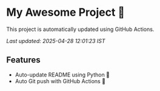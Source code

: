 # My Awesome Project 🚀

This project is automatically updated using GitHub Actions.

_Last updated: 2025-04-28 12:01:23 IST_

## Features
- Auto-update README using Python 🐍
- Auto Git push with GitHub Actions 🤖
